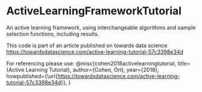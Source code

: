 # ActiveLearningFrameworkTutorial
An active learning framework, using interchangeable algorithms and sample selection functions, including results.

This code is part of an article published on towards data science https://towardsdatascience.com/active-learning-tutorial-57c3398e34d

For referencing please use:
@misc{cohen2018activelearningtutorial,
  title={Active Learning Tutorial},
  author={Cohen, Ori},
  year={2018},
  howpublished={\url{https://towardsdatascience.com/active-learning-tutorial-57c3398e34d}},
}
 
